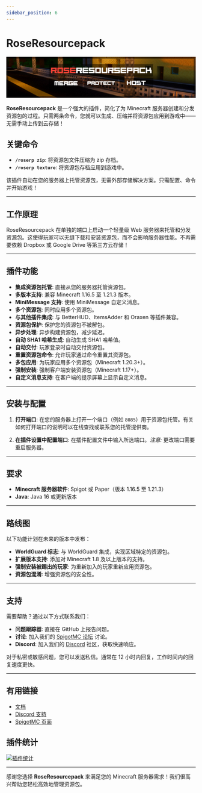 ```yaml
---
sidebar_position: 6
---
```


# RoseResourcepack 

![横幅](https://github.com/ladakx/RoseResourcepack/blob/master/banner.png?raw=true)

**RoseResourcepack** 是一个强大的插件，简化了为 Minecraft 服务器创建和分发资源包的过程。只需两条命令，您就可以生成、压缩并将资源包应用到游戏中——无需手动上传到云存储！

## 关键命令

- **`/roserp zip`**: 将资源包文件压缩为 zip 存档。
- **`/roserp texture`**: 将资源包存档应用到游戏中。

该插件自动在您的服务器上托管资源包，无需外部存储解决方案。只需配置、命令并开始游戏！

---

## 工作原理

RoseResourcepack 在单独的端口上启动一个轻量级 Web 服务器来托管和分发资源包。这使得玩家可以无缝下载和安装资源包，而不会影响服务器性能。不再需要依赖 Dropbox 或 Google Drive 等第三方云存储！

---

## 插件功能

- **集成资源包托管**: 直接从您的服务器托管资源包。
- **多版本支持**: 兼容 Minecraft 1.16.5 至 1.21.3 版本。
- **MiniMessage 支持**: 使用 MiniMessage 自定义消息。
- **多个资源包**: 同时应用多个资源包。
- **与其他插件集成**: 与 BetterHUD、ItemsAdder 和 Oraxen 等插件兼容。
- **资源包保护**: 保护您的资源包不被解包。
- **异步处理**: 异步构建资源包，减少延迟。
- **自动 SHA1 哈希生成**: 自动生成 SHA1 哈希值。
- **自动交付**: 玩家登录时自动交付资源包。
- **重置资源包命令**: 允许玩家通过命令重置其资源包。
- **多包应用**: 为玩家应用多个资源包（Minecraft 1.20.3+）。
- **强制安装**: 强制客户端安装资源包（Minecraft 1.17+）。
- **自定义消息支持**: 在客户端的提示屏幕上显示自定义消息。

---

## 安装与配置

1. **打开端口**: 在您的服务器上打开一个端口（例如 `8085`）用于资源包托管。有关如何打开端口的说明可以在线查找或联系您的托管提供商。

2. **在插件设置中配置端口**: 在插件配置文件中输入所选端口。*注意:* 更改端口需要重启服务器。

---

## 要求

- **Minecraft 服务器软件**: Spigot 或 Paper（版本 1.16.5 至 1.21.3）
- **Java**: Java 16 或更新版本

---

## 路线图

以下功能计划在未来的版本中发布：

- **WorldGuard 标志**: 与 WorldGuard 集成，实现区域特定的资源包。
- **扩展版本支持**: 添加对 Minecraft 1.8 及以上版本的支持。
- **强制安装被踢出的玩家**: 为重新加入的玩家重新应用资源包。
- **资源包混淆**: 增强资源包的安全性。

---

## 支持

需要帮助？通过以下方式联系我们：

- **问题跟踪器**: 直接在 GitHub 上报告问题。
- **讨论**: 加入我们的 [SpigotMC 论坛](https://www.spigotmc.org/resources/roseresourcepack-premium-auto-host-resourcepack.120602/) 讨论。
- **Discord**: 加入我们的 [Discord](https://discord.gg/EzXaxQCFQR) 社区，获取快速响应。

对于私密或敏感问题，您可以发送私信。通常在 12 小时内回复，工作时间内的回复速度更快。

---

## 有用链接

- [文档](https://www.spigotmc.org/resources/roseresourcepack-premium-auto-host-resourcepack.120602/field?field=documentation)
- [Discord 支持](https://discord.gg/EzXaxQCFQR)
- [SpigotMC 页面](https://www.spigotmc.org/resources/roseresourcepack-premium-auto-host-resourcepack.120602/)

## 插件统计

[![插件统计](https://bstats.org/signatures/bukkit/RoseResourcepack.svg)](https://bstats.org/plugin/bukkit/RoseResourcepack/23796)

---

感谢您选择 **RoseResourcepack** 来满足您的 Minecraft 服务器需求！我们很高兴帮助您轻松高效地管理资源包。